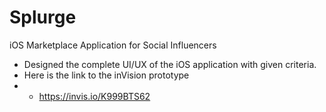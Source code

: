 # Splurge
iOS Marketplace Application for Social Influencers

- Designed the complete UI/UX of the iOS application with given criteria. 
- Here is the link to the inVision prototype
- - https://invis.io/K999BTS62


